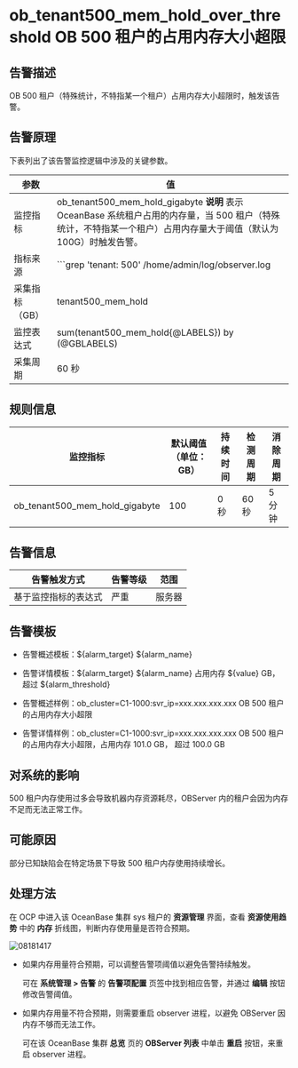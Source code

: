 # ob_tenant500_mem_hold_over_threshold OB 500 租户的占用内存大小超限

## 告警描述

OB 500 租户（特殊统计，不特指某一个租户）占用内存大小超限时，触发该告警。

## 告警原理

下表列出了该告警监控逻辑中涉及的关键参数。

|    参数    |                                                                                                                                               值                                                                                                                                               |
|----------|-----------------------------------------------------------------------------------------------------------------------------------------------------------------------------------------------------------------------------------------------------------------------------------------------|
| 监控指标     | ob_tenant500_mem_hold_gigabyte **说明**  表示 OceanBase 系统租户占用的内存量，当 500 租户（特殊统计，不特指某一个租户）占用内存量大于阈值（默认为 100G）时触发告警。                                                                                                                                               |
| 指标来源     | ```grep 'tenant: 500' /home/admin/log/observer.log | awk -F 'hold:' '{{print $2}}' | awk 'END{{print $1}} ```  </br>**说明**  该告警的指标来源与其他表达式触发的告警不同，是通过 OCP-Agent 每个 **采集周期** 执行上述命令搜索 OBServer 目录下含 hold 关键字的日志，从而获取 **采集指标** tenant500_mem_hold 的值。 |
| 采集指标（GB） | tenant500_mem_hold                                                                                                                                                                                                                                                                            |
| 监控表达式    | sum(tenant500_mem_hold{@LABELS}) by (@GBLABELS)                                                                                                                                                                                                                                               |
| 采集周期     | 60 秒                                                                                                                                                                                                                                                                                          |

## 规则信息

|              监控指标              | 默认阈值（单位：GB） | 持续时间 | 检测周期 | 消除周期 |
|--------------------------------|-------------|------|------|------|
| ob_tenant500_mem_hold_gigabyte | 100         | 0 秒  | 60 秒 | 5 分钟 |

## 告警信息

|   告警触发方式   | 告警等级 | 范围  |
|------------|------|-----|
| 基于监控指标的表达式 | 严重   | 服务器 |

## 告警模板

* 告警概述模板：${alarm_target} ${alarm_name}

* 告警详情模板：${alarm_target} ${alarm_name} 占用内存 ${value} GB， 超过 ${alarm_threshold}

* 告警概述样例：ob_cluster=C1-1000:svr_ip=xxx.xxx.xxx.xxx OB 500 租户的占用内存大小超限

* 告警详情样例：ob_cluster=C1-1000:svr_ip=xxx.xxx.xxx.xxx OB 500 租户的占用内存大小超限，占用内存 101.0 GB， 超过 100.0 GB

## 对系统的影响

500 租户内存使用过多会导致机器内存资源耗尽，OBServer 内的租户会因为内存不足而无法正常工作。

## 可能原因

部分已知缺陷会在特定场景下导致 500 租户内存使用持续增长。

## 处理方法

在 OCP 中进入该 OceanBase 集群 sys 租户的 **资源管理** 界面，查看 **资源使用趋势** 中的 **内存** 折线图，判断内存使用量是否符合预期。

![08181417](https://help-static-aliyun-doc.aliyuncs.com/assets/img/zh-CN/2096829261/p306445.png)

* 如果内存用量符合预期，可以调整告警项阈值以避免告警持续触发。

  可在 **系统管理 \> 告警** 的 **告警项配置** 页签中找到相应告警，并通过 **编辑** 按钮修改告警阈值。
  
* 如果内存用量不符合预期，则需要重启 observer 进程，以避免 OBServer 因内存不够而无法工作。

  可在该 OceanBase 集群 **总览** 页的 **OBServer 列表** 中单击 **重启** 按钮，来重启 observer 进程。
  